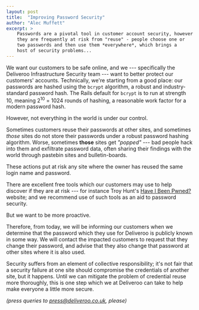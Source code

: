 ```yaml
---
layout: post
title:  "Improving Password Security"
author: "Alec Muffett"
excerpt: >
    Passwords are a pivotal tool in customer account security, however
    they are frequently at risk from "reuse" - people choose one or
    two passwords and then use them *everywhere*, which brings a 
    host of security problems...
---
```


We want our customers to be safe online, and we --- specifically the
Deliveroo Infrastructure Security team --- want to better protect our
customers' accounts.  Technically, we're starting from a good place:
our passwords are hashed using the `bcrypt` algorithm, a robust and
industry-standard password hash. The Rails default for `bcrypt` is to
run at strength 10, meaning 2<sup>10</sup> = 1024 rounds of hashing, a
reasonable work factor for a modern password hash.

However, not everything in the world is under our control.

Sometimes customers reuse their passwords at other sites, and
sometimes _those_ sites do not store their passwords under a robust
password hashing algorithm.  Worse, sometimes __those__ sites get
_"popped"_ --- bad people hack into them and exfiltrate password data,
often sharing their findings with the world through pastebin sites and
bulletin-boards.

These actions put at risk any site where the owner has reused the same
login name and password.

There are excellent free tools which our customers may use to help
discover if they are at risk --- for instance Troy Hunt's 
[Have I Been Pwned?](https://haveibeenpwned.com/) website; and we
recommend use of such tools as an aid to password security.

But we want to be more proactive.

Therefore, from today, we will be informing our customers when we
determine that the password which they use for Deliveroo is publicly
known in some way.  We will contact the impacted customers to request
that they change their password, and advise that they also change
that password at other sites where it is also used.

Security suffers from an element of collective responsibility; it's
not fair that a security failure at one site should compromise the
credentials of another site, but it happens. Until we can mitigate the
problem of credential reuse more thoroughly, this is one step which we
at Deliveroo can take to help make everyone a little more secure.

*(press queries to [press@deliveroo.co.uk](mailto:press@deliveroo.co.uk), please)*
